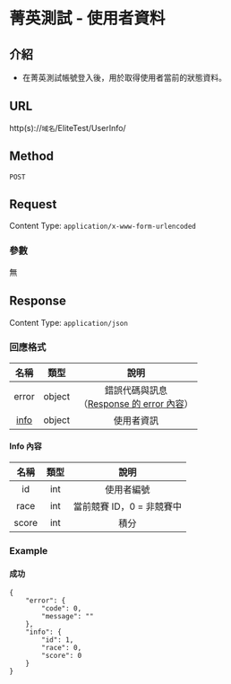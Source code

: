 # 菁英測試 - 使用者資料

## 介紹

- 在菁英測試帳號登入後，用於取得使用者當前的狀態資料。

## URL

http(s)://`域名`/EliteTest/UserInfo/

## Method

`POST`

## Request

Content Type: `application/x-www-form-urlencoded`

### 參數

無

## Response

Content Type: `application/json`

### 回應格式

| 名稱 | 類型 | 說明 |
|:-:|:-:|:-:|
| error | object | 錯誤代碼與訊息<br>（[Response 的 error 內容](../response.md#error)） |
| [info](#info) | object | 使用者資訊 |

#### <span id="info"> Info 內容</span>

| 名稱 | 類型 | 說明 |
|:-:|:-:|:-:|
| id | int | 使用者編號 |
| race | int | 當前競賽 ID，0 = 非競賽中 |
| score | int | 積分 |

### Example

#### 成功

	{
	    "error": {
	        "code": 0,
	        "message": ""
	    },
	    "info": {
	        "id": 1,
	        "race": 0,
	        "score": 0
	    }
	}